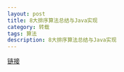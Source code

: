```yaml
---
layout: post
title: 8大排序算法总结与Java实现
category: 转载
tags: 算法
description: 8大排序算法总结与Java实现
---
```


[链接](https://itimetraveler.github.io/2017/07/18/%E5%85%AB%E5%A4%A7%E6%8E%92%E5%BA%8F%E7%AE%97%E6%B3%95%E6%80%BB%E7%BB%93%E4%B8%8Ejava%E5%AE%9E%E7%8E%B0/)
